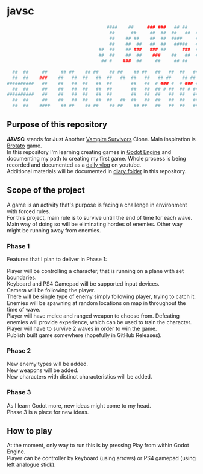 # javsc
```sh
                                     ####    ##     ### ###   ## ##    ## ##   
                                      ##      ##     ##  ##  ##   ##  ##   ##  
                                      ##    ## ##    ##  ##  ####     ##       
                                      ##    ##  ##   ##  ##   #####   ##       
                                  ##  ##    ## ###   ### ##      ###  ##       
                                  ##  ##    ##  ##    ###    ##   ##  ##   ##  
                                   ## #    ###  ##     ##     ## ##    ## ##   
                                             
  ##  ##     ##     ## ##    ## ##    ## ##    ## ##   ##   ##  ##   ##    ####   #### ##   ## ##   ##   ##  
  ##  ##    ###    ##   ##  ##   ##  ##   ##  ##   ##   ## ##    ## ##      ##    # ## ##  ##   ##  ##   ##  
##########   ##    ##   ##  ##   ##  ##       ##   ##  # ### #  # ### #     ##      ##     ##   ##  ##   ##  
  ##  ##     ##    ##   ##  ##   ##  ##       ##   ##  ## # ##  ## # ##     ##      ##     ##   ##  ## # ##  
##########   ##    ##   ##  ##   ##  ##       ##   ##  ##   ##  ##   ##     ##      ##     ##   ##  # ### #  
  ##  ##     ##    ##   ##  ##   ##  ##   ##  ##   ##  ##   ##  ##   ##     ##      ##     ##   ##   ## ##   
  ##  ##    ####    ## ##    ## ##    ## ##    ## ##   ##   ##  ##   ##    ####    ####     ## ##   ##   ## 
```

## Purpose of this repository

**JAVSC** stands for Just Another [Vampire Survivors](https://store.steampowered.com/app/1794680/Vampire_Survivors/) Clone. Main inspiration is [Brotato](https://store.steampowered.com/app/1942280/Brotato/) game.   
In this repository I'm learning creating games in [Godot Engine](https://godotengine.org/) and documenting my path to creating my first game.
Whole process is being recorded and documented as a [daily vlog](https://www.youtube.com/watch?v=tK4yK3d1Flg&list=PLij67yf0bICPZl7FxQ5w4sn3nveCW8yf3) on youtube.  
Additional materials will be documented in [diary folder](./diary/README.md) in this repository.  

## Scope of the project

A game is an activity that's purpose is facing a challenge in environment with forced rules.  
For this project, main rule is to survive untill the end of time for each wave.  
Main way of doing so will be eliminating hordes of enemies. Other way might be running away from enemies.

### Phase 1

Features that I plan to deliver in Phase 1:

Player will be controlling a character, that is running on a plane with set boundaries.  
Keyboard and PS4 Gamepad will be supported input devices.  
Camera will be following the player.  
There will be single type of enemy simply following player, trying to catch it.  
Enemies will be spawning at random locations on map in throughout the time of wave.  
Player will have melee and ranged weapon to choose from. 
Defeating enemies will provide experience, which can be used to train the character.  
Player will have to survive 2 waves in order to win the game.  
Publish built game somewhere (hopefully in GitHub Releases). 

### Phase 2

New enemy types will be added.  
New weapons will be added.  
New characters with distinct characteristics will be added.  

### Phase 3

As I learn Godot more, new ideas might come to my head.  
Phase 3 is a place for new ideas.

## How to play

At the moment, only way to run this is by pressing Play from within Godot Engine.  
Player can be controller by keyboard (using arrows) or PS4 gamepad (using left analogue stick).  